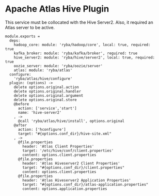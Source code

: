 
# Apache Atlas Hive Plugin

This service must be collocated with the Hive Server2. Also, it required an 
Atlas server to be active.

    module.exports =
      deps:
        hadoop_core: module: 'ryba/hadoop/core', local: true, required: true
        kafka_broker: module: 'ryba/kafka/broker', reguired: true
        hive_server2: module: 'ryba/hive/server2', local: true, required: true
        oozie_server: module: 'ryba/oozie/server'
        atlas: module: 'ryba/atlas'
      configure:
        'ryba/atlas/hive/configure'
      plugin: (options) ->
        delete options.original.action
        delete options.original.handler
        delete options.original.argument
        delete options.original.store
        @before
          action: ['service','start']
          name: 'hive-server2'
        , ->
          @call 'ryba/atlas/hive/install', options.original
        @after
          action: ['hconfigure']
          target: "#{options.conf_dir}/hive-site.xml"
        , ->
          @file.properties
            header: 'Atlas Client Properties'
            target: '/etc/hive/conf/client.properties'
            content: options.client.properties
          @file.properties
            header: 'Atlas Hiveserver2 Client Properties'
            target: "#{options.conf_dir}/client.properties"
            content: options.client.properties
          @file.properties
            header: 'Atlas Hiveserver2 Application Properties'
            target: "#{options.conf_dir}/atlas-application.properties"
            content: options.application.properties

[atlas-apache]: http://atlas.incubator.apache.org

